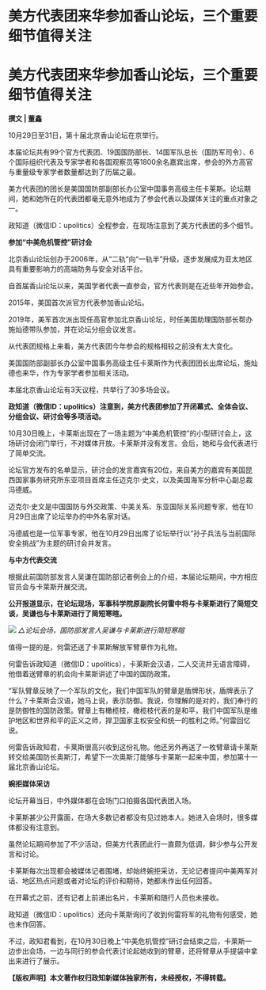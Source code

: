 # 美方代表团来华参加香山论坛，三个重要细节值得关注

# 美方代表团来华参加香山论坛，三个重要细节值得关注

**撰文 | 董鑫**

10月29日至31日，第十届北京香山论坛在京举行。

本届论坛共有99个官方代表团、19国国防部长、14国军队总长（国防军司令）、6个国际组织代表及专家学者和各国观察员等1800余名嘉宾出席，参会的外方高官与重量级专家学者数量都达到了历届之最。

美方代表团的团长是美国国防部副部长办公室中国事务高级主任卡莱斯。论坛期间，她和她所在的代表团都毫无意外地成为了参会代表以及媒体关注的重点对象之一。

政知道（微信ID：upolitics）全程参会，在现场注意到了美方代表团的多个细节。

**参加“中美危机管控”研讨会**

北京香山论坛创办于2006年，从“二轨”向“一轨半”升级，逐步发展成为亚太地区具有重要影响力的高端防务与安全对话平台。

自首届香山论坛以来，美国学者代表一直参会，官方代表则是在近些年开始参会。

2015年，美国首次派官方代表参加香山论坛。

2019年，美军首次派出现任高官参加北京香山论坛，时任美国助理国防部长帮办施灿德带队参加，并在论坛分组会议发言。

从代表团规格上来看，美方代表团今年参会的规格相较之前没有太大变化。

美国国防部副部长办公室中国事务高级主任卡莱斯作为代表团团长出席论坛，施灿德也来华，作为专家学者参加相关活动。

本届北京香山论坛有3天议程，共举行了30多场会议。

**政知道（微信ID：upolitics）注意到，美方代表团参加了开闭幕式、全体会议、分组会议、研讨会等多项活动。**

10月30日晚上，卡莱斯出现在了一场主题为“中美危机管控”的小型研讨会上，这场研讨会闭门举行，不对媒体开放。卡莱斯并没有发言。会后，她和与会代表进行了简单交流。

论坛官方发布的名单显示，研讨会的发言嘉宾有20位，来自美方的嘉宾有美国昆西国家事务研究所东亚项目首席主任迈克尔·史文，以及美国海军分析中心副总裁冯德威。

迈克尔·史文是中国国防与外交政策、中美关系、东亚国际关系问题专家，他在10月29日出席了论坛举办的中外名家对话。

冯德威也是一位军事专家，他在10月29日出席了论坛举行以“孙子兵法与当前国际安全挑战”为主题的研讨会并发言。

**与中方代表交流**

根据此前国防部发言人吴谦在国防部记者例会上的介绍，本届论坛期间，中方相应官员会与卡莱斯开展交流。

**公开报道显示，在论坛现场，军事科学院原副院长何雷中将与卡莱斯进行了简短交谈，吴谦也与卡莱斯进行了简短寒暄。**

![](https://inews.gtimg.com/news_bt/OqEO4LxzTWlXdhkbNl6z2gXKVt6jxF2ViUDil3DSA2Q2UAA/1000)
_△论坛会场，国防部发言人吴谦与卡莱斯进行简短寒暄_

值得一提的是，何雷还送了卡莱斯解放军臂章作为礼物。

何雷告诉政知道（微信ID：upolitics），卡莱斯会汉语，二人交流并无语言障碍，他借着送臂章的机会向卡莱斯讲述了中国的国防政策。

“军队臂章反映了一个军队的文化，我们中国军队的臂章是盾牌形状，盾牌表示了什么？卡莱斯会汉语，她马上说，表示防御。我说，你理解的是对的，我们奉行的是防御性的国防政策。臂章上有橄榄枝，橄榄枝代表的是和平，我们中国军队是维护地区和世界和平的正义之师，捍卫国家主权安全和统一的胜利之师。”何雷回忆说。

何雷告诉政知君，卡莱斯很高兴收到这份礼物。他还另外再送了一枚臂章请卡莱斯转交给美国防长奥斯汀，希望下一次奥斯汀能够与卡莱斯一起来中国，参加第十一届北京香山论坛。

**婉拒媒体采访**

论坛开幕当日，中外媒体都在会场门口拍摄各国代表团入场。

卡莱斯甚少公开露面，在场大多数记者都没有见过她本人。她进入会场时，很多媒体都没有注意到。

虽然论坛期间参加了不少活动，但美方代表团此行一直颇为低调，鲜少参与公开发言和讨论。

卡莱斯每次出现都会被媒体记者围堵，却始终婉拒采访，无论记者提问中美两军对话、地区热点问题或者对论坛的评价和期待，她都未作出任何回答。

在开幕式之前，还有记者上前递出名片，卡莱斯和随行人员也未接收。

政知道（微信ID：upolitics）还向卡莱斯询问了收到何雷将军的礼物有何感受，她也未作回答。

不过，政知君看到，在10月30日晚上“中美危机管控”研讨会结束之后，卡莱斯一边步出会场，一边与同行的参会代表讨论起她收到的臂章，还将臂章从手提袋中拿出来进行了展示。

**【版权声明】本文著作权归政知新媒体独家所有，未经授权，不得转载。**

